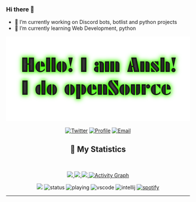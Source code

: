 
### Hi there 👋

- 🔭 I’m currently working on Discord bots, botlist and python projects
- 🌱 I’m currently learning Web Development, python
<div align = "center">
<p align="center">
    <a href="https://bhbotlist.tech/user/671390595184459782">
        <img src="./Banner.png" />
    </a>
<p align="centre"> 
<a href="https://twitter.com/bhbotlist"> <img width="30px" src="https://raw.githubusercontent.com/anshtyagi0/anshtyagi0/main/icons8-twitter-100.png" title="Twitter"/></a>
<a href="https://bhbotlist.tech/user/671390595184459782"> <img width="30px" src="https://github.com/brblacky/BrBlacky/blob/main/icons8-website-100.png" title="Profile"/></a>
<a href="mailto: tyagiansh175@gmail.com"> <img width="30px" src="https://github.com/brblacky/BrBlacky/blob/main/icons8-email-100.png" title="Email"/> </a><br>
</p>

## 🔖 My Statistics
&nbsp;
<p align="center">
    <a href="https://github.com/anshtyagi0/">
        <img src="https://github-readme-stats.vercel.app/api?username=anshtyagi0&hide=issues,prs&count_private=true&show_owner=true&show_icons=true&bg_color=0d1117&title_color=ffffff&text_color=ffffff&icon_color=00ff99&hide_border=true/" />
    </a>
    <a href="https://github.com/anshtyagi0/">
        <img src="https://github-readme-stats.vercel.app/api/top-langs/?username=anshtyagi0&layout=compact&count_private=true&langs_count=8&card_width=445&bg_color=0d1117&title_color=ffffff&text_color=ffffff&icon_color=00ff99&hide_border=true/" />
    </a>
    <a href="https://github.com/anshtyagi0/">
        <img src="https://github-readme-streak-stats.herokuapp.com?user=anshtyagi0&hide_border=true&background=0D1117&currStreakLabel=FFFFFF&sideLabels=FFFFFF&currStreakNum=FFFFFF&dates=FFFFFF&sideNums=FFFFFF&fire=00ff99&ring=00ff99&stroke=FFFFFFFF)](https://git.io/streak-stats" />
    </a>
   <a href="https://github.com/anshtyagi0"><img alt="Activity Graph" src="https://activity-graph.herokuapp.com/graph?username=anshtyagi0&bg_color=0D1117&color=ffffff&line=00ff99&point=ffffff&area=true&hide_border=true" />
    </a>
</p>

![](https://komarev.com/ghpvc/?username=anshtyagi0&style=flat-square)
![status](https://dev.discordprofiles.me/badge/status/671390595184459782?style=flat-square)
![playing](https://dev.discordprofiles.me/badge/playing/671390595184459782?style=flat-square)
![vscode](https://dev.discordprofiles.me/badge/vscode/671390595184459782?style=flat-square)
![intellij](https://dev.discordprofiles.me/badge/intellij/671390595184459782?style=flat-square)
[![spotify](https://dev.discordprofiles.me/badge/spotify/671390595184459782?style=flat-square)](https://dev.discordprofiles.me/openspotify/671390595184459782?style=flat-square)
</div>


------------------------------------------  
